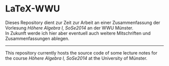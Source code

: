 LaTeX-WWU
=========
Dieses Repository dient zur Zeit zur Arbeit an einer Zusammenfassung der Vorlesung *Höhere Algebra I, SoSe2014* an der WWU Münster.  
In Zukunft werde ich hier aber eventuell auch weitere Mitschriften und Zusammenfassungen ablegen.

---

This repository currently hosts the source code of some lecture notes for the course *Höhere Algebra I, SoSe2014* at the University of Münster.